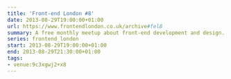 ```yaml
---
title: 'Front-end London #8'
date: 2013-08-29T19:00:00+01:00
url: https://www.frontendlondon.co.uk/archive#fel8
summary: A free monthly meetup about front-end development and design.
series: frontend_london
start: 2013-08-29T19:00:00+01:00
end: 2013-08-29T21:30:00+01:00
tags:
- venue:9c3xgwj2+x8
---
```

